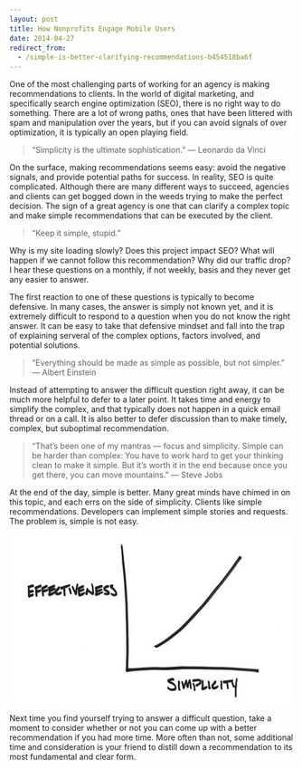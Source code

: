 ```yaml
---
layout: post
title: How Nonprofits Engage Mobile Users
date: 2014-04-27
redirect_from:
  - /simple-is-better-clarifying-recommendations-b454518ba6f
---
```


One of the most challenging parts of working for an agency is making recommendations to clients. In the world of digital marketing, and specifically search engine optimization (SEO), there is no right way to do something. There are a lot of wrong paths, ones that have been littered with spam and manipulation over the years, but if you can avoid signals of over optimization, it is typically an open playing field.

> “Simplicity is the ultimate sophistication.” — Leonardo da Vinci

On the surface, making recommendations seems easy: avoid the negative signals, and provide potential paths for success. In reality, SEO is quite complicated. Although there are many different ways to succeed, agencies and clients can get bogged down in the weeds trying to make the perfect decision. The sign of a great agency is one that can clarify a complex topic and make simple recommendations that can be executed by the client.

> “Keep it simple, stupid.”

Why is my site loading slowly? Does this project impact SEO? What will happen if we cannot follow this recommendation? Why did our traffic drop? I hear these questions on a monthly, if not weekly, basis and they never get any easier to answer.

The first reaction to one of these questions is typically to become defensive. In many cases, the answer is simply not known yet, and it is extremely difficult to respond to a question when you do not know the right answer. It can be easy to take that defensive mindset and fall into the trap of explaining serveral of the complex options, factors involved, and potential solutions.

> “Everything should be made as simple as possible, but not simpler.” — Albert Einstein

Instead of attempting to answer the difficult question right away, it can be much more helpful to defer to a later point. It takes time and energy to simplify the complex, and that typically does not happen in a quick email thread or on a call. It is also better to defer discussion than to make timely, complex, but suboptimal recommendation.

> “That’s been one of my mantras — focus and simplicity. Simple can be harder than complex: You have to work hard to get your thinking clean to make it simple. But it’s worth it in the end because once you get there, you can move mountains.” — Steve Jobs

At the end of the day, simple is better. Many great minds have chimed in on this topic, and each errs on the side of simplicity. Clients like simple recommendations. Developers can implement simple stories and requests. The problem is, simple is not easy.

![Chart of Effectiveness vs. Simplicity](/images/effectiveness-vs-simplicity-chart.jpeg)


Next time you find yourself trying to answer a difficult question, take a moment to consider whether or not you can come up with a better recommendation if you had more time. More often than not, some additional time and consideration is your friend to distill down a recommendation to its most fundamental and clear form.